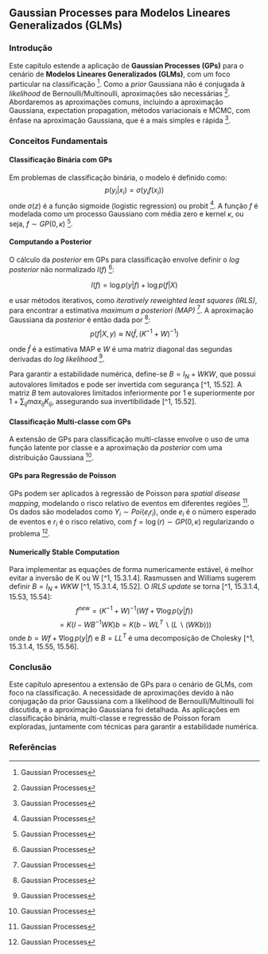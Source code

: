 ## Gaussian Processes para Modelos Lineares Generalizados (GLMs)
### Introdução
Este capítulo estende a aplicação de **Gaussian Processes (GPs)** para o cenário de **Modelos Lineares Generalizados (GLMs)**, com um foco particular na classificação [^1]. Como a *prior* Gaussiana não é conjugada à *likelihood* de Bernoulli/Multinoulli, aproximações são necessárias [^1]. Abordaremos as aproximações comuns, incluindo a aproximação Gaussiana, expectation propagation, métodos variacionais e MCMC, com ênfase na aproximação Gaussiana, que é a mais simples e rápida [^1].

### Conceitos Fundamentais
#### Classificação Binária com GPs
Em problemas de classificação binária, o modelo é definido como:
$$ p(y_i|x_i) = \sigma(y_i f(x_i)) $$
onde $\sigma(z)$ é a função sigmoide (logistic regression) ou probit [^1]. A função $f$ é modelada como um processo Gaussiano com média zero e kernel $\kappa$, ou seja, $f \sim GP(0, \kappa)$ [^1].

#### Computando a Posterior
O cálculo da *posterior* em GPs para classificação envolve definir o *log posterior* não normalizado $l(f)$ [^1]:

$$ l(f) = \log p(y|f) + \log p(f|X) $$

e usar métodos iterativos, como *iteratively reweighted least squares (IRLS)*, para encontrar a estimativa *maximum a posteriori (MAP)* [^1]. A aproximação Gaussiana da *posterior* é então dada por [^1]:
$$ p(f|X, y) \approx N(\hat{f}, (K^{-1} + W)^{-1}) $$

onde $\hat{f}$ é a estimativa MAP e $W$ é uma matriz diagonal das segundas derivadas do *log likelihood* [^1].

Para garantir a estabilidade numérica, define-se $B = I_N + WKW$, que possui autovalores limitados e pode ser invertida com segurança [^1, 15.52]. A matriz $B$ tem autovalores limitados inferiormente por 1 e superiormente por $1 + \sum_{ij} max_{ij} K_{ij}$, assegurando sua invertibilidade [^1, 15.52].

#### Classificação Multi-classe com GPs
A extensão de GPs para classificação multi-classe envolve o uso de uma função latente por classe e a aproximação da *posterior* com uma distribuição Gaussiana [^1].

#### GPs para Regressão de Poisson
GPs podem ser aplicados à regressão de Poisson para *spatial disease mapping*, modelando o risco relativo de eventos em diferentes regiões [^1]. Os dados são modelados como $Y_i \sim Poi(e_i r_i)$, onde $e_i$ é o número esperado de eventos e $r_i$ é o risco relativo, com $f = \log(r) \sim GP(0, \kappa)$ regularizando o problema [^1].

#### Numerically Stable Computation
Para implementar as equações de forma numericamente estável, é melhor evitar a inversão de K ou W [^1, 15.3.1.4]. Rasmussen and Williams sugerem definir $B = I_N + WKW$ [^1, 15.3.1.4, 15.52]. O *IRLS update* se torna [^1, 15.3.1.4, 15.53, 15.54]:
$$ f^{new} = (K^{-1} + W)^{-1} (Wf + \nabla \log p(y|f)) $$
$$ = K (I - WB^{-1}WK)b = K (b - W L^T \backslash (L \backslash (WKb))) $$
onde $b = Wf + \nabla \log p(y|f)$ e $B = LL^T$ é uma decomposição de Cholesky [^1, 15.3.1.4, 15.55, 15.56].

### Conclusão
Este capítulo apresentou a extensão de GPs para o cenário de GLMs, com foco na classificação. A necessidade de aproximações devido à não conjugação da prior Gaussiana com a likelihood de Bernoulli/Multinoulli foi discutida, e a aproximação Gaussiana foi detalhada. As aplicações em classificação binária, multi-classe e regressão de Poisson foram exploradas, juntamente com técnicas para garantir a estabilidade numérica.

### Referências
[^1]: Gaussian Processes
[^15.52]: Gaussian Processes
[^15.3.1.4]: Gaussian Processes
[^15.53]: Gaussian Processes
[^15.54]: Gaussian Processes
[^15.55]: Gaussian Processes
[^15.56]: Gaussian Processes
<!-- END -->